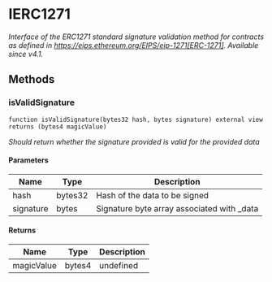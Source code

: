 # IERC1271

_Interface of the ERC1271 standard signature validation method for contracts as defined in https://eips.ethereum.org/EIPS/eip-1271[ERC-1271]. *Available since v4.1.*_

## Methods

### isValidSignature

```solidity
function isValidSignature(bytes32 hash, bytes signature) external view returns (bytes4 magicValue)
```

_Should return whether the signature provided is valid for the provided data_

#### Parameters

| Name      | Type    | Description                                 |
| --------- | ------- | ------------------------------------------- |
| hash      | bytes32 | Hash of the data to be signed               |
| signature | bytes   | Signature byte array associated with \_data |

#### Returns

| Name       | Type   | Description |
| ---------- | ------ | ----------- |
| magicValue | bytes4 | undefined   |
